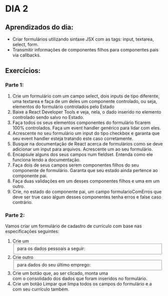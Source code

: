# DIA 2

## Aprendizados do dia:
* Criar formulários utilizando sintaxe JSX com as tags: input, textarea, select, form.
* Transmitir informações de componentes filhos para componentes pais via callbacks.

## Exercícios:
### Parte 1:
1. Crie um formulário com um campo select, dois inputs de tipo diferente, uma textarea e faça de um deles um componente controlado, ou seja, elementos do formulário controlados pelo Estado
2. Baixe a React Developer Tools e veja, nela, o dado inserido no elemento controlado sendo salvo no Estado.
3. Faça todos os seus elementos componentes do formulário ficarem 100% controlados. Faça um event handler genérico para lidar com eles.
4. Acrescente no seu formulário um input do tipo checkbox e garanta que seu event handler esteja tratando este caso corretamente.
5. Busque na documentação de React acerca de formulários como se deve adicionar um input para arquivos. Acrescente um ao seu formulário.
6. Encapsule alguns dos seus campos num fieldset. Entenda como ele funciona lendo a documentação.
7. Faça dois de seus campos serem componentes filhos do seu componente de formulário. Garanta que seu estado ainda pertence ao componente pai.
8. Faça duas validações em um desses componentes filhos e uma em um outro.
9. Crie, no estado do componente pai, um campo formularioComErros que deve ser true caso algum desses componentes tenha erros e false caso contrário.

### Parte 2:
Vamos criar um formulário de cadastro de currículo com base nas especificações seguintes:
1. Crie um <fieldset> para os dados pessoais a seguir:
2. Crie outro <fieldset> para dados do seu último emprego:
3. Crie um botão que, ao ser clicado, monta uma <div> com o consolidado dos dados que foram inseridos no formulário.
4. Crie um botão Limpar que limpa todos os campos do formulário e a <div> com seu currículo também.